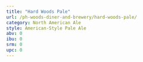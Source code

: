 ```yaml
---
title: "Hard Woods Pale"
url: /ph-woods-diner-and-brewery/hard-woods-pale/
category: North American Ale
style: American-Style Pale Ale
abv: 0
ibu: 0
srm: 0
upc: 0
---
```


